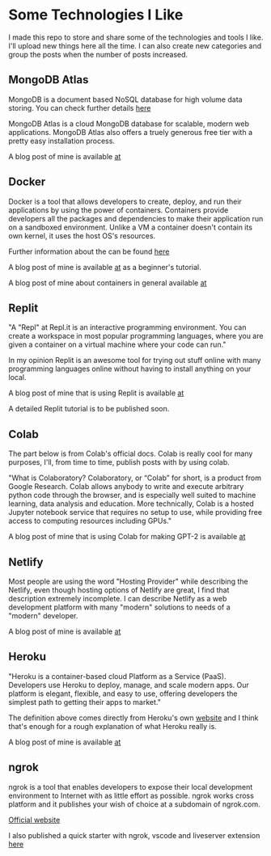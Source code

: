 # Some Technologies I Like

I made this repo to store and share some of the technologies and tools I like. I'll upload new things here all the time. I can also create new categories and group the posts when the number of posts increased.

## MongoDB Atlas

MongoDB is a document based NoSQL database for high volume data storing. You can check further details [here](https://www.mongodb.com/)

MongoDB Atlas is a cloud MongoDB database for scalable, modern web applications. MongoDB Atlas also offers a truely generous free tier with a pretty easy installation process.

A blog post of mine is available [at](https://blog.akbuluteren.com/blog/mongoatlas-express-starter)

## Docker

Docker is a tool that allows developers to create, deploy, and run their applications by using the power of containers. Containers provide developers all the packages and dependencies to make their application run on a sandboxed environment. Unlike a VM a container doesn't contain its own kernel, it uses the host OS's resources.

Further information about the can be found [here](https://www.docker.com/why-docker)

A blog post of mine is available [at](https://blog.akbuluteren.com/blog/docker-quick-start) as a beginner's tutorial.

A blog post of mine about containers in general available [at](https://blog.akbuluteren.com/blog/what-is-a-container)

## Replit

"A "Repl" at Repl.it is an interactive programming environment. You can create a workspace in most popular programming languages, where you are given a container on a virtual machine where your code can run."

In my opinion Replit is an awesome tool for trying out stuff online with many programming languages online without having to install anything on your local.

A blog post of mine that is using Replit is available [at](https://blog.akbuluteren.com/blog/ai-powered-discord-bot-tutorial)

A detailed Replit tutorial is to be published soon.

## Colab

The part below is from Colab's official docs. Colab is really cool for many purposes, I'll, from time to time, publish posts with by using colab.

"What is Colaboratory?
Colaboratory, or “Colab” for short, is a product from Google Research. Colab allows anybody to write and execute arbitrary python code through the browser, and is especially well suited to machine learning, data analysis and education. More technically, Colab is a hosted Jupyter notebook service that requires no setup to use, while providing free access to computing resources including GPUs."

A blog post of mine that is using Colab for making GPT-2 is available [at](https://blog.akbuluteren.com/blog/gpt2-colab-tutorial)

## Netlify

Most people are using the word "Hosting Provider" while describing the Netlify, even though hosting options of Netlify are great, I find that description extremely incomplete. I can describe Netlify as a web development platform with many "modern" solutions to needs of a "modern" developer.

A blog post of mine is available [at](https://blog.akbuluteren.com/blog/why-netlify-is-my-go-to-choice)

## Heroku

"Heroku is a container-based cloud Platform as a Service (PaaS). Developers use Heroku to deploy, manage, and scale modern apps. Our platform is elegant, flexible, and easy to use, offering developers the simplest path to getting their apps to market."

The definition above comes directly from Heroku's own [website](https://www.heroku.com/about) and I think that's enough for a rough explanation of what Heroku really is.

A blog post of mine is available [at](https://blog.akbuluteren.com/blog/what-is-heroku)

## ngrok

ngrok is a tool that enables developers to expose their local development environment to Internet with as little effort as possible. ngrok works cross platform and it publishes your wish of choice at a subdomain of ngrok.com.

[Official website](https://ngrok.com/)

I also published a quick starter with ngrok, vscode and liveserver extension [here](https://blog.akbuluteren.com/blog/ngrok-basics-quick-start)
